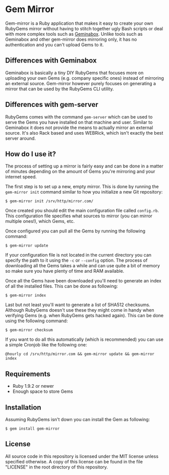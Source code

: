 # Gem Mirror

Gem-mirror is a Ruby application that makes it easy to create your own RubyGems
mirror without having to stitch together ugly Bash scripts or deal with more
complex tools such as [Geminabox][geminabox]. Unlike tools such as Geminabox
and other gem-mirror does mirroring only, it has no authentication and you
can't upload Gems to it.

## Differences with Geminabox

Geminabox is basically a tiny DIY RubyGems that focuses more on uploading your
own Gems (e.g. company specific ones) instead of mirroring an external source.
Gem-mirror however purely focuses on generating a mirror that can be used by
the RubyGems CLI utility.

## Differences with gem-server

RubyGems comes with the command `gem-server` which can be used to serve the
Gems you have installed on that machine and user. Similar to Geminabox it does
not provide the means to actually mirror an external source. It's also Rack
based and uses WEBRick, which isn't exactly the best server around.

## How do I use it?

The process of setting up a mirror is fairly easy and can be done in a matter
of minutes depending on the amount of Gems you're mirroring and your internet
speed.

The first step is to set up a new, empty mirror. This is done by running the
`gem-mirror init` command similar to how you initialize a new Git repository:

    $ gem-mirror init /srv/http/mirror.com/

Once created you should edit the main configuration file called `config.rb`.
This configuration file specifies what sources to mirror (you can mirror
multiple ones!), which Gems, etc.

Once configured you can pull all the Gems by running the following command:

    $ gem-mirror update

If your configuration file is not located in the current directory you can
specify the path to it using the `-c` or `--config` option. The process of
downloading all the Gems takes a while and can use quite a bit of memory so
make sure you have plenty of time and RAM available.

Once all the Gems have been downloaded you'll need to generate an index of all
the installed files. This can be done as following:

    $ gem-mirror index

Last but not least you'll want to generate a list of SHA512 checksums. Although
RubyGems doesn't use these they might come in handy when verifying Gems (e.g.
when RubyGems gets hacked again). This can be done using the following command:

    $ gem-mirror checksum

If you want to do all this automatically (which is recommended) you can use a
simple Cronjob like the following one:

    @hourly cd /srv/http/mirror.com && gem-mirror update && gem-mirror index

## Requirements

* Ruby 1.9.2 or newer
* Enough space to store Gems

## Installation

Assuming RubyGems isn't down you can install the Gem as following:

    $ gem install gem-mirror

## License

All source code in this repository is licensed under the MIT license unless
specified otherwise. A copy of this license can be found in the file "LICENSE"
in the root directory of this repository.

[geminabox]: https://github.com/cwninja/geminabox
